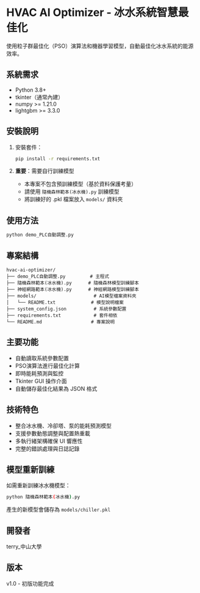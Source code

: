 # HVAC AI Optimizer - 冰水系統智慧最佳化

使用粒子群最佳化（PSO）演算法和機器學習模型，自動最佳化冰水系統的能源效率。

## 系統需求
- Python 3.8+
- tkinter（通常內建）
- numpy >= 1.21.0
- lightgbm >= 3.3.0

## 安裝說明
1. 安裝套件：
   ```bash
   pip install -r requirements.txt
   ```

2. **重要**：需要自行訓練模型
   - 本專案不包含預訓練模型（基於資料保護考量）
   - 請使用 `隨機森林範本(冰水機).py` 訓練模型
   - 將訓練好的 .pkl 檔案放入 `models/` 資料夾

## 使用方法
```bash
python demo_PLC自動調整.py
```

## 專案結構
```
hvac-ai-optimizer/
├── demo_PLC自動調整.py         # 主程式
├── 隨機森林範本(冰水機).py      # 隨機森林模型訓練腳本
├── 神經網路範本(冰水機).py      # 神經網路模型訓練腳本
├── models/                     # AI模型檔案資料夾
│   └── README.txt             # 模型說明檔案
├── system_config.json          # 系統參數配置
├── requirements.txt            # 套件相依
└── README.md                  # 專案說明
```

## 主要功能
- 自動讀取系統參數配置
- PSO演算法進行最佳化計算
- 即時能耗預測與監控
- Tkinter GUI 操作介面
- 自動儲存最佳化結果為 JSON 格式

## 技術特色
- 整合冰水機、冷卻塔、泵的能耗預測模型
- 支援參數動態調整與配置熱重載
- 多執行緒架構確保 UI 響應性
- 完整的錯誤處理與日誌記錄

## 模型重新訓練
如需重新訓練冰水機模型：
```bash
python 隨機森林範本(冰水機).py
```

產生的新模型會儲存為 `models/chiller.pkl`

## 開發者
terry_中山大學

## 版本
v1.0 - 初版功能完成
